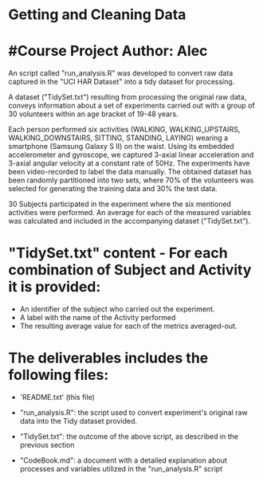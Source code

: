 # Getting and Cleaning Data
#Course Project
Author: Alec
==================================================================

An script called "run_analysis.R" was developed to convert raw data captured in the "UCI HAR Dataset" into a tidy dataset for processing.

A dataset ("TidySet.txt") resulting from processing the original raw data, conveys information about a set of experiments carried out with a group of 30 volunteers within an age bracket of 19-48 years. 

Each person performed six activities (WALKING, WALKING_UPSTAIRS, WALKING_DOWNSTAIRS, SITTING, STANDING, LAYING) wearing a smartphone (Samsung Galaxy S II) on the waist. Using its embedded accelerometer and gyroscope, we captured 3-axial linear acceleration and 3-axial angular velocity at a constant rate of 50Hz. The experiments have been video-recorded to label the data manually. The obtained dataset has been randomly partitioned into two sets, where 70% of the volunteers was selected for generating the training data and 30% the test data. 

30 Subjects participated in the experiment where the six mentioned activities were performed. An average for each of the measured variables was calculated and included in the accompanying dataset ("TidySet.txt").

"TidySet.txt" content - For each combination of Subject and Activity it is provided:
====================================================================================

- An identifier of the subject who carried out the experiment.
- A label with the name of the Activity performed
- The resulting average value for each of the metrics averaged-out.

The deliverables includes the following files:
=========================================

- 'README.txt' (this file)

- "run_analysis.R": the script used to convert experiment's original raw data into the Tidy dataset provided.

- "TidySet.txt": the outcome of the above script, as described in the previous section

- "CodeBook.md": a document with a detailed explanation about processes and variables utilized in the "run_analysis.R" script

